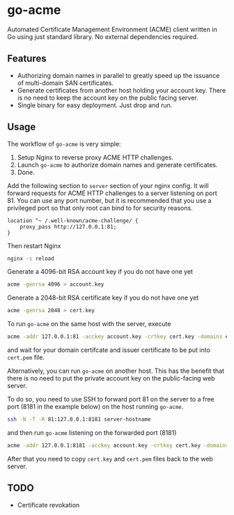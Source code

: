 # go-acme

Automated Certificate Management Environment (ACME) client written in Go using
just standard library. No external dependencies required.

## Features

- Authorizing domain names in parallel to greatly speed up the
    issuance of multi-domain SAN certificates.
- Generate certificates from another host holding your account key. There is no
    need to keep the account key on the public facing server.
- Single binary for easy deployment. Just drop and run.


## Usage

The workflow of `go-acme` is very simple:

1. Setup Nginx to reverse proxy ACME HTTP challenges.
2. Launch `go-acme` to authorize domain names and generate certificates.
3. Done.


Add the following section to `server` section of your nginx config. It will
forward requests for ACME HTTP challenges to a server listening on port 81. You
can use any port number, but it is recommended that you use a privileged port so
that only root can bind to for security reasons.

```nginx
location ^~ /.well-known/acme-challenge/ {
    proxy_pass http://127.0.0.1:81;
}
```

Then restart Nginx

```sh
nginx -s reload
```

Generate a 4096-bit RSA account key if you do not have one yet

```sh
acme -genrsa 4096 > account.key
```

Generate a 2048-bit RSA certificate key if you do not have one yet

```sh
acme -genrsa 2048 > cert.key
```

To run `go-acme` on the same host with the server, execute

```sh
acme -addr 127.0.0.1:81 -acckey account.key -crtkey cert.key -domains example.com,www.example.com > cert.pem
```

and wait for your domain certifcate and issuer certificate to be put into `cert.pem` file.


Alternatively, you can run `go-acme` on another host. This has the benefit that
there is no need to put the private account key on the public-facing web server.

To do so, you need to use SSH to forward port 81 on the server to a free port
(8181 in the example below) on the host running `go-acme`.

```sh
ssh -N -T -R 81:127.0.0.1:8181 server-hostname
```

and then run `go-acme` listening on the forwarded port (8181)

```sh
acme -addr 127.0.0.1:8181 -acckey account.key -crtkey cert.key -domains example.com,www.example.com > cert.pem
```

After that you need to copy `cert.key` and `cert.pem` files back to the web server.




## TODO

- Certificate revokation
